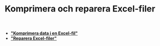 ﻿---
title: Komprimera och reparera Excel-filer
second_title: Documen
type: docs
url: /sv/compress-and-repair-excel-files/
linktitle: Komprimera och reparera
keywords: Deep file compression vs. Quick compression; Comprehensive file repair vs. Partial repair attempts; Automatic error detection vs. User manual check
description: Genom att minska filstorlekarna för att optimera lagringsutrymmet och tillhandahålla funktioner för att reparera skadade filer säkerställs dataintegritet och tillgänglighet.
weight: 100
kwords: Djup filkomprimering kontra snabb komprimering; Omfattande filreparation kontra partiella reparationsförsök; Automatisk feldetektering kontra användarmanualkontroller.
---
- **["Komprimera data i en Excel-fil"](https://docs.aspose.cloud/cells/compress-excel-files/)**
- **["Reparera Excel-filer"](https://docs.aspose.cloud/cells/repair-excel-files/)**
